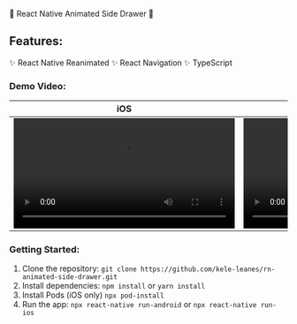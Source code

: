 🚀 React Native Animated Side Drawer 🚀

## Features:
✨ React Native Reanimated
✨ React Navigation
✨ TypeScript

### Demo Video:
| iOS | Android |
|:--:|:--:|
| <video src='https://github.com/kele-leanes/rn-animated-side-drawer/assets/57466680/0cd78389-24ed-458d-9821-34e1b7bd17b5' width='400' /> | <video src='https://github.com/kele-leanes/rn-animated-side-drawer/assets/57466680/d535a2bf-4a6d-4ec2-9fad-22973ac4b1d9' width='400' /> |

### Getting Started:
1. Clone the repository: `git clone https://github.com/kele-leanes/rn-animated-side-drawer.git`
2. Install dependencies: `npm install` or `yarn install`
3. Install Pods (iOS only) `npx pod-install`
4. Run the app: `npx react-native run-android` or `npx react-native run-ios`
